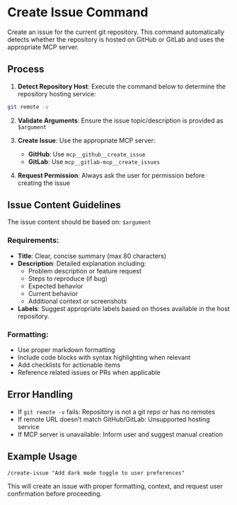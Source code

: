 # Create Issue Command

Create an issue for the current git repository. This command automatically detects whether the repository is hosted on GitHub or GitLab and uses the appropriate MCP server.

## Process

1. **Detect Repository Host**: Execute the command below to determine the repository hosting service:

```bash
git remote -v
```

2. **Validate Arguments**: Ensure the issue topic/description is provided as `$argument`

3. **Create Issue**: Use the appropriate MCP server:
   - **GitHub**: Use `mcp__github__create_issue`
   - **GitLab**: Use `mcp__gitlab-mcp__create_issues`

4. **Request Permission**: Always ask the user for permission before creating the issue

## Issue Content Guidelines

The issue content should be based on: `$argument`

### Requirements:
- **Title**: Clear, concise summary (max 80 characters)
- **Description**: Detailed explanation including:
  - Problem description or feature request
  - Steps to reproduce (if bug)
  - Expected behavior
  - Current behavior
  - Additional context or screenshots
- **Labels**: Suggest appropriate labels based on thoses available in the host repository.

### Formatting:
- Use proper markdown formatting
- Include code blocks with syntax highlighting when relevant
- Add checklists for actionable items
- Reference related issues or PRs when applicable

## Error Handling

- If `git remote -v` fails: Repository is not a git repo or has no remotes
- If remote URL doesn't match GitHub/GitLab: Unsupported hosting service
- If MCP server is unavailable: Inform user and suggest manual creation

## Example Usage

```
/create-issue "Add dark mode toggle to user preferences"
```

This will create an issue with proper formatting, context, and request user confirmation before proceeding.
